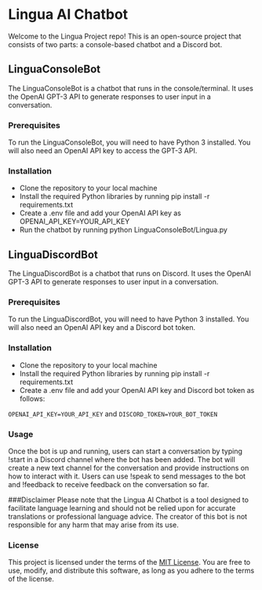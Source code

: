 # Lingua AI Chatbot

Welcome to the Lingua Project repo! This is an open-source project that consists of two parts: a console-based chatbot and a Discord bot.

## LinguaConsoleBot

The LinguaConsoleBot is a chatbot that runs in the console/terminal. It uses the OpenAI GPT-3 API to generate responses to user input in a conversation.

### Prerequisites

To run the LinguaConsoleBot, you will need to have Python 3 installed. You will also need an OpenAI API key to access the GPT-3 API.

### Installation

- Clone the repository to your local machine
- Install the required Python libraries by running pip install -r requirements.txt
- Create a .env file and add your OpenAI API key as OPENAI_API_KEY=YOUR_API_KEY
- Run the chatbot by running python LinguaConsoleBot/Lingua.py

## LinguaDiscordBot

The LinguaDiscordBot is a chatbot that runs on Discord. It uses the OpenAI GPT-3 API to generate responses to user input in a conversation.

### Prerequisites

To run the LinguaDiscordBot, you will need to have Python 3 installed. You will also need an OpenAI API key and a Discord bot token.

### Installation

- Clone the repository to your local machine
- Install the required Python libraries by running pip install -r requirements.txt
- Create a .env file and add your OpenAI API key and Discord bot token as follows:

`OPENAI_API_KEY=YOUR_API_KEY` and `DISCORD_TOKEN=YOUR_BOT_TOKEN`

### Usage

Once the bot is up and running, users can start a conversation by typing !start in a Discord channel where the bot has been added. The bot will create a new text channel for the conversation and provide instructions on how to interact with it. Users can use !speak to send messages to the bot and !feedback to receive feedback on the conversation so far.

###Disclaimer
Please note that the Lingua AI Chatbot is a tool designed to facilitate language learning and should not be relied upon for accurate translations or professional language advice. The creator of this bot is not responsible for any harm that may arise from its use.

### License

This project is licensed under the terms of the [MIT License](https://opensource.org/licenses/MIT). You are free to use, modify, and distribute this software, as long as you adhere to the terms of the license.
